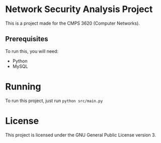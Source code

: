 # Network Security Analysis Project

This is a project made for the CMPS 3620 (Computer Networks).

## Prerequisites

To run this, you will need:

- Python
- MySQL

# Running

To run this project, just run `python src/main.py`

# License

This project is licensed under the GNU General Public License version 3.
